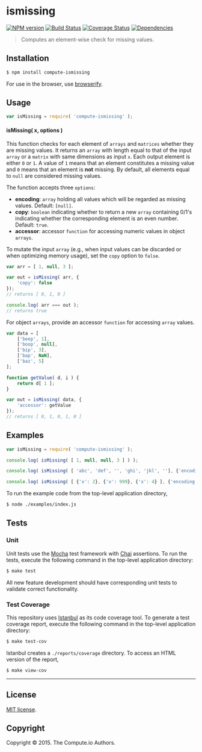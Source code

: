 ismissing
===
[![NPM version][npm-image]][npm-url] [![Build Status][travis-image]][travis-url] [![Coverage Status][coveralls-image]][coveralls-url] [![Dependencies][dependencies-image]][dependencies-url]

> Computes an element-wise check for missing values.


## Installation

``` bash
$ npm install compute-ismissing
```

For use in the browser, use [browserify](https://github.com/substack/node-browserify).


## Usage

``` javascript
var isMissing = require( 'compute-ismissing' );
```

#### isMissing( x, options )

This function checks for each element of `arrays` and `matrices` whether they are missing values. It returns  an `array` with length equal to that of the input `array` or a `matrix` with same dimensions as input `x`. Each output element is either `0` or `1`. A value of `1` means that an element constitutes a missing value and `0` means that an element is __not__ missing. By default, all elements equal to `null` are considered missing values.

The function accepts three `options`:

* __encoding__: `array` holding all values which will be regarded as missing values. Default: `[null]`.
*  __copy__: `boolean` indicating whether to return a new `array` containing 0/1's indicating whether the corresponding element is an even number. Default: `true`.
*  __accessor__: accessor `function` for accessing numeric values in object `arrays`.

To mutate the input `array` (e.g., when input values can be discarded or when optimizing memory usage), set the `copy` option to `false`.

``` javascript
var arr = [ 1, null, 3 ];

var out = isMissing( arr, {
	'copy': false
});
// returns [ 0, 1, 0 ]

console.log( arr === out );
// returns true
```

For object `arrays`, provide an accessor `function` for accessing `array` values.

``` javascript
var data = [
	['beep', 1],
	['boop', null],
	['bip', 3],
	['bap', NaN],
	['baz', 5]
];

function getValue( d, i ) {
	return d[ 1 ];
}

var out = isMissing( data, {
	'accessor': getValue
});
// returns [ 0, 1, 0, 1, 0 ]
```

## Examples

``` javascript
var isMissing = require( 'compute-ismissing' );

console.log( isMissing( [ 1, null, null, 3 ] ) );

console.log( isMissing( [ 'abc', 'def', '', 'ghi', 'jkl', ''], {'encoding': ['']} ) );

console.log( isMissing( [ {'x': 2}, {'x': 999}, {'x': 4} ], {'encoding': [999], 'accessor': function(d){ return d.x;}} ) );
```

To run the example code from the top-level application directory,

``` bash
$ node ./examples/index.js
```


## Tests

### Unit

Unit tests use the [Mocha](http://mochajs.org/) test framework with [Chai](http://chaijs.com) assertions. To run the tests, execute the following command in the top-level application directory:

``` bash
$ make test
```

All new feature development should have corresponding unit tests to validate correct functionality.


### Test Coverage

This repository uses [Istanbul](https://github.com/gotwarlost/istanbul) as its code coverage tool. To generate a test coverage report, execute the following command in the top-level application directory:

``` bash
$ make test-cov
```

Istanbul creates a `./reports/coverage` directory. To access an HTML version of the report,

``` bash
$ make view-cov
```


---
## License

[MIT license](http://opensource.org/licenses/MIT).


## Copyright

Copyright &copy; 2015. The Compute.io Authors.


[npm-image]: http://img.shields.io/npm/v/compute-ismissing.svg
[npm-url]: https://npmjs.org/package/compute-ismissing

[travis-image]: http://img.shields.io/travis/compute-io/ismissing/master.svg
[travis-url]: https://travis-ci.org/compute-io/ismissing

[coveralls-image]: https://img.shields.io/coveralls/compute-io/ismissing/master.svg
[coveralls-url]: https://coveralls.io/r/compute-io/ismissing?branch=master

[dependencies-image]: http://img.shields.io/david/compute-io/ismissing.svg
[dependencies-url]: https://david-dm.org/compute-io/ismissing

[dev-dependencies-image]: http://img.shields.io/david/dev/compute-io/ismissing.svg
[dev-dependencies-url]: https://david-dm.org/dev/compute-io/ismissing

[github-issues-image]: http://img.shields.io/github/issues/compute-io/ismissing.svg
[github-issues-url]: https://github.com/compute-io/ismissing/issues
